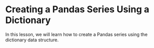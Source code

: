 # Creating a Pandas Series Using a Dictionary

In this lesson, we will learn how to create a Pandas series using the dictionary data structure.
